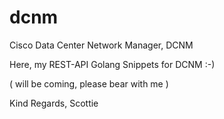 # dcnm

Cisco Data Center Network Manager, DCNM

  Here, my REST-API Golang Snippets for DCNM :-)
  
  ( will be coming, please bear with me )

Kind Regards,
Scottie
